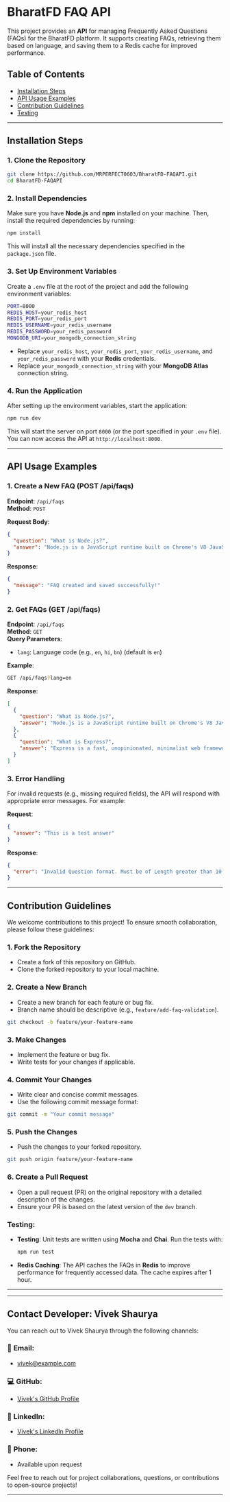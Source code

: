 
# BharatFD FAQ API

This project provides an **API** for managing Frequently Asked Questions (FAQs) for the BharatFD platform. It supports creating FAQs, retrieving them based on language, and saving them to a Redis cache for improved performance.

## Table of Contents

- [Installation Steps](#installation-steps)
- [API Usage Examples](#api-usage-examples)
- [Contribution Guidelines](#contribution-guidelines)
- [Testing](#testing)

---

## Installation Steps

### 1. Clone the Repository

```bash
git clone https://github.com/MRPERFECT0603/BharatFD-FAQAPI.git
cd BharatFD-FAQAPI
```

### 2. Install Dependencies

Make sure you have **Node.js** and **npm** installed on your machine. Then, install the required dependencies by running:

```bash
npm install
```

This will install all the necessary dependencies specified in the `package.json` file.

### 3. Set Up Environment Variables

Create a `.env` file at the root of the project and add the following environment variables:

```bash
PORT=8000
REDIS_HOST=your_redis_host
REDIS_PORT=your_redis_port
REDIS_USERNAME=your_redis_username
REDIS_PASSWORD=your_redis_password
MONGODB_URI=your_mongodb_connection_string
```

- Replace `your_redis_host`, `your_redis_port`, `your_redis_username`, and `your_redis_password` with your **Redis** credentials.
- Replace `your_mongodb_connection_string` with your **MongoDB Atlas** connection string.

### 4. Run the Application

After setting up the environment variables, start the application:

```bash
npm run dev
```

This will start the server on port `8000` (or the port specified in your `.env` file). You can now access the API at `http://localhost:8000`.

---

## API Usage Examples

### 1. **Create a New FAQ (POST /api/faqs)**

**Endpoint**: `/api/faqs`  
**Method**: `POST`

**Request Body**:
```json
{
  "question": "What is Node.js?",
  "answer": "Node.js is a JavaScript runtime built on Chrome's V8 JavaScript engine."
}
```

**Response**:
```json
{
  "message": "FAQ created and saved successfully!"
}
```

### 2. **Get FAQs (GET /api/faqs)**

**Endpoint**: `/api/faqs`  
**Method**: `GET`  
**Query Parameters**:  
- `lang`: Language code (e.g., `en`, `hi`, `bn`) (default is `en`)

**Example**:
```bash
GET /api/faqs?lang=en
```

**Response**:
```json
[
  {
    "question": "What is Node.js?",
    "answer": "Node.js is a JavaScript runtime built on Chrome's V8 JavaScript engine."
  },
  {
    "question": "What is Express?",
    "answer": "Express is a fast, unopinionated, minimalist web framework for Node.js."
  }
]
```

### 3. **Error Handling**

For invalid requests (e.g., missing required fields), the API will respond with appropriate error messages. For example:

**Request**:
```json
{
  "answer": "This is a test answer"
}
```

**Response**:
```json
{
  "error": "Invalid Question format. Must be of Length greater than 10 characters."
}
```

---

## Contribution Guidelines

We welcome contributions to this project! To ensure smooth collaboration, please follow these guidelines:

### 1. **Fork the Repository**
   - Create a fork of this repository on GitHub.
   - Clone the forked repository to your local machine.

### 2. **Create a New Branch**
   - Create a new branch for each feature or bug fix.
   - Branch name should be descriptive (e.g., `feature/add-faq-validation`).

```bash
git checkout -b feature/your-feature-name
```

### 3. **Make Changes**
   - Implement the feature or bug fix.
   - Write tests for your changes if applicable.

### 4. **Commit Your Changes**
   - Write clear and concise commit messages.
   - Use the following commit message format:

```bash
git commit -m "Your commit message"
```

### 5. **Push the Changes**
   - Push the changes to your forked repository.

```bash
git push origin feature/your-feature-name
```

### 6. **Create a Pull Request**
   - Open a pull request (PR) on the original repository with a detailed description of the changes.
   - Ensure your PR is based on the latest version of the `dev` branch.


### **Testing**:

- **Testing**: Unit tests are written using **Mocha** and **Chai**. Run the tests with:

  ```bash
  npm run test
  ```

- **Redis Caching**: The API caches the FAQs in **Redis** to improve performance for frequently accessed data. The cache expires after 1 hour.

---

---
## Contact Developer: Vivek Shaurya

You can reach out to Vivek Shaurya through the following channels:

### 📧 **Email**:
- [vivek@example.com](mailto:vivekshaurya62@example.com)

### 💻 **GitHub**:
- [Vivek's GitHub Profile](https://github.com/MRPERFECT0603)

### 🔗 **LinkedIn**:
- [Vivek's LinkedIn Profile](https://www.linkedin.com/in/vivek-shaurya/)

### 📱 **Phone**:
- Available upon request

Feel free to reach out for project collaborations, questions, or contributions to open-source projects!

---